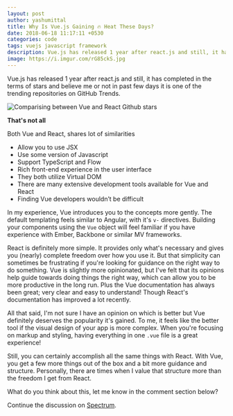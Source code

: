 ```yaml
---
layout: post
author: yashumittal
title: Why Is Vue.js Gaining 🔥 Heat These Days?
date: 2018-06-18 11:17:11 +0530
categories: code
tags: vuejs javascript framework
description: Vue.js has released 1 year after react.js and still, it has completed in the terms of stars and believe me or not in past few days it is one of the trending repositories on GitHub Trends.
image: https://i.imgur.com/rG85ckS.jpg
---
```


Vue.js has released 1 year after react.js and still, it has completed in the terms of stars and believe me or not in past few days it is one of the trending repositories on GitHub Trends.

![Comparising between Vue and React Github stars](https://i.imgur.com/wwVwsqZ.png)

**That's not all**

Both Vue and React, shares lot of similarities

- Allow you to use JSX
- Use some version of Javascript
- Support TypeScript and Flow
- Rich front-end experience in the user interface
- They both utilize Virtual DOM
- There are many extensive development tools available for Vue and React
- Finding Vue developers wouldn’t be difficult

In my experience, Vue introduces you to the concepts more gently. The default templating feels similar to Angular, with it's `v-` directives. Building your components using the `Vue` object will feel familiar if you have experience with Ember, Backbone or similar MV frameworks.

React is definitely more simple. It provides only what's necessary and gives you (nearly) complete freedom over how you use it. But that simplicity can sometimes be frustrating if you're looking for guidance on the right way to do something. Vue is slightly more opinionated, but I've felt that its opinions help guide towards doing things the right way, which can allow you to be more productive in the long run. Plus the Vue documentation has always been great; very clear and easy to understand! Though React's documentation has improved a lot recently.

All that said, I'm not sure I have an opinion on which is better but Vue definitely deserves the popularity it's gained. To me, it feels like the better tool if the visual design of your app is more complex. When you're focusing on markup and styling, having everything in one `.vue` file is a great experience!

Still, you can certainly accomplish all the same things with React. With Vue, you get a few more things out of the box and a bit more guidance and structure. Personally, there are times when I value that structure more than the freedom I get from React.

What do you think about this, let me know in the comment section below?

Continue the discussion on [Spectrum](https://spectrum.chat/?t=7c51868a-a940-41d9-b618-a5d5837f9654).


